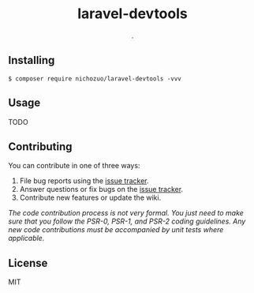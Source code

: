 <h1 align="center"> laravel-devtools </h1>

<p align="center"> .</p>


## Installing

```shell
$ composer require nichozuo/laravel-devtools -vvv
```

## Usage

TODO

## Contributing

You can contribute in one of three ways:

1. File bug reports using the [issue tracker](https://github.com/nichozuo/laravel-devtools/issues).
2. Answer questions or fix bugs on the [issue tracker](https://github.com/nichozuo/laravel-devtools/issues).
3. Contribute new features or update the wiki.

_The code contribution process is not very formal. You just need to make sure that you follow the PSR-0, PSR-1, and PSR-2 coding guidelines. Any new code contributions must be accompanied by unit tests where applicable._

## License

MIT